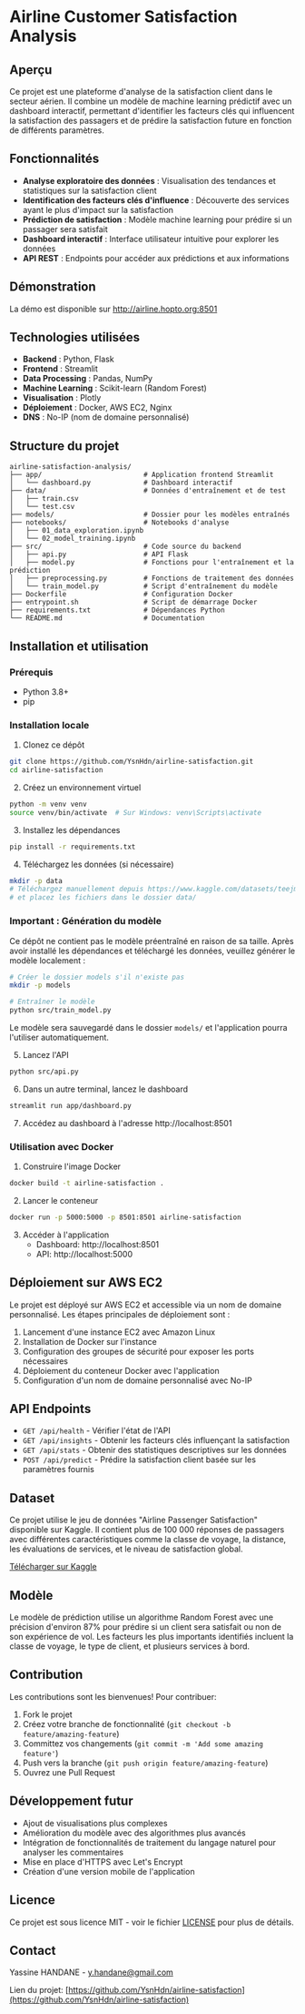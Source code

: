 # Airline Customer Satisfaction Analysis

## Aperçu
Ce projet est une plateforme d'analyse de la satisfaction client dans le secteur aérien. Il combine un modèle de machine learning prédictif avec un dashboard interactif, permettant d'identifier les facteurs clés qui influencent la satisfaction des passagers et de prédire la satisfaction future en fonction de différents paramètres.

## Fonctionnalités

- **Analyse exploratoire des données** : Visualisation des tendances et statistiques sur la satisfaction client
- **Identification des facteurs clés d'influence** : Découverte des services ayant le plus d'impact sur la satisfaction
- **Prédiction de satisfaction** : Modèle machine learning pour prédire si un passager sera satisfait
- **Dashboard interactif** : Interface utilisateur intuitive pour explorer les données
- **API REST** : Endpoints pour accéder aux prédictions et aux informations

## Démonstration

La démo est disponible sur http://airline.hopto.org:8501

## Technologies utilisées

- **Backend** : Python, Flask
- **Frontend** : Streamlit
- **Data Processing** : Pandas, NumPy
- **Machine Learning** : Scikit-learn (Random Forest)
- **Visualisation** : Plotly
- **Déploiement** : Docker, AWS EC2, Nginx
- **DNS** : No-IP (nom de domaine personnalisé)

## Structure du projet

```
airline-satisfaction-analysis/
├── app/                         # Application frontend Streamlit
│   └── dashboard.py             # Dashboard interactif
├── data/                        # Données d'entraînement et de test
│   ├── train.csv
│   └── test.csv
├── models/                      # Dossier pour les modèles entraînés
├── notebooks/                   # Notebooks d'analyse
│   ├── 01_data_exploration.ipynb
│   └── 02_model_training.ipynb
├── src/                         # Code source du backend
│   ├── api.py                   # API Flask
│   ├── model.py                 # Fonctions pour l'entraînement et la prédiction
│   ├── preprocessing.py         # Fonctions de traitement des données
│   └── train_model.py           # Script d'entraînement du modèle
├── Dockerfile                   # Configuration Docker
├── entrypoint.sh                # Script de démarrage Docker
├── requirements.txt             # Dépendances Python
└── README.md                    # Documentation
```

## Installation et utilisation

### Prérequis
- Python 3.8+
- pip

### Installation locale

1. Clonez ce dépôt
```bash
git clone https://github.com/YsnHdn/airline-satisfaction.git
cd airline-satisfaction
```

2. Créez un environnement virtuel
```bash
python -m venv venv
source venv/bin/activate  # Sur Windows: venv\Scripts\activate
```

3. Installez les dépendances
```bash
pip install -r requirements.txt
```

4. Téléchargez les données (si nécessaire)
```bash
mkdir -p data
# Téléchargez manuellement depuis https://www.kaggle.com/datasets/teejmahal20/airline-passenger-satisfaction 
# et placez les fichiers dans le dossier data/
```

### Important : Génération du modèle

Ce dépôt ne contient pas le modèle préentraîné en raison de sa taille. Après avoir installé les dépendances et téléchargé les données, veuillez générer le modèle localement :

```bash
# Créer le dossier models s'il n'existe pas
mkdir -p models

# Entraîner le modèle
python src/train_model.py
```

Le modèle sera sauvegardé dans le dossier `models/` et l'application pourra l'utiliser automatiquement.

5. Lancez l'API
```bash
python src/api.py
```

6. Dans un autre terminal, lancez le dashboard
```bash
streamlit run app/dashboard.py
```

7. Accédez au dashboard à l'adresse http://localhost:8501

### Utilisation avec Docker

1. Construire l'image Docker
```bash
docker build -t airline-satisfaction .
```

2. Lancer le conteneur
```bash
docker run -p 5000:5000 -p 8501:8501 airline-satisfaction
```

3. Accéder à l'application
   - Dashboard: http://localhost:8501
   - API: http://localhost:5000

## Déploiement sur AWS EC2

Le projet est déployé sur AWS EC2 et accessible via un nom de domaine personnalisé. Les étapes principales de déploiement sont :

1. Lancement d'une instance EC2 avec Amazon Linux
2. Installation de Docker sur l'instance
3. Configuration des groupes de sécurité pour exposer les ports nécessaires
4. Déploiement du conteneur Docker avec l'application
5. Configuration d'un nom de domaine personnalisé avec No-IP

## API Endpoints

- `GET /api/health` - Vérifier l'état de l'API
- `GET /api/insights` - Obtenir les facteurs clés influençant la satisfaction
- `GET /api/stats` - Obtenir des statistiques descriptives sur les données
- `POST /api/predict` - Prédire la satisfaction client basée sur les paramètres fournis

## Dataset

Ce projet utilise le jeu de données "Airline Passenger Satisfaction" disponible sur Kaggle. Il contient plus de 100 000 réponses de passagers avec différentes caractéristiques comme la classe de voyage, la distance, les évaluations de services, et le niveau de satisfaction global.

[Télécharger sur Kaggle](https://www.kaggle.com/datasets/teejmahal20/airline-passenger-satisfaction)

## Modèle

Le modèle de prédiction utilise un algorithme Random Forest avec une précision d'environ 87% pour prédire si un client sera satisfait ou non de son expérience de vol. Les facteurs les plus importants identifiés incluent la classe de voyage, le type de client, et plusieurs services à bord.

## Contribution

Les contributions sont les bienvenues! Pour contribuer:

1. Fork le projet
2. Créez votre branche de fonctionnalité (`git checkout -b feature/amazing-feature`)
3. Committez vos changements (`git commit -m 'Add some amazing feature'`)
4. Push vers la branche (`git push origin feature/amazing-feature`)
5. Ouvrez une Pull Request

## Développement futur

- Ajout de visualisations plus complexes
- Amélioration du modèle avec des algorithmes plus avancés
- Intégration de fonctionnalités de traitement du langage naturel pour analyser les commentaires
- Mise en place d'HTTPS avec Let's Encrypt
- Création d'une version mobile de l'application

## Licence

Ce projet est sous licence MIT - voir le fichier [LICENSE](LICENSE) pour plus de détails.

## Contact

Yassine HANDANE - y.handane@gmail.com

Lien du projet: [https://github.com/YsnHdn/airline-satisfaction](https://github.com/YsnHdn/airline-satisfaction)